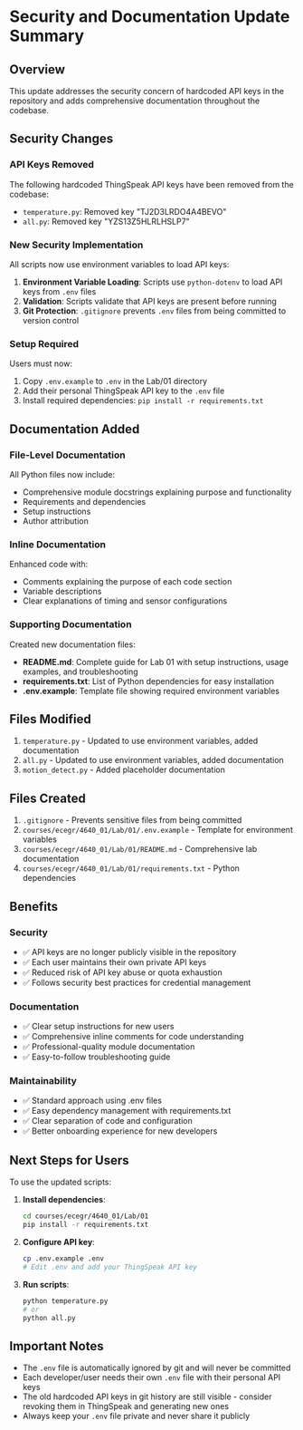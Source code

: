 # Security and Documentation Update Summary

## Overview
This update addresses the security concern of hardcoded API keys in the repository and adds comprehensive documentation throughout the codebase.

## Security Changes

### API Keys Removed
The following hardcoded ThingSpeak API keys have been removed from the codebase:
- `temperature.py`: Removed key "TJ2D3LRDO4A4BEVO"
- `all.py`: Removed key "YZS13Z5HLRLHSLP7"

### New Security Implementation
All scripts now use environment variables to load API keys:
1. **Environment Variable Loading**: Scripts use `python-dotenv` to load API keys from `.env` files
2. **Validation**: Scripts validate that API keys are present before running
3. **Git Protection**: `.gitignore` prevents `.env` files from being committed to version control

### Setup Required
Users must now:
1. Copy `.env.example` to `.env` in the Lab/01 directory
2. Add their personal ThingSpeak API key to the `.env` file
3. Install required dependencies: `pip install -r requirements.txt`

## Documentation Added

### File-Level Documentation
All Python files now include:
- Comprehensive module docstrings explaining purpose and functionality
- Requirements and dependencies
- Setup instructions
- Author attribution

### Inline Documentation
Enhanced code with:
- Comments explaining the purpose of each code section
- Variable descriptions
- Clear explanations of timing and sensor configurations

### Supporting Documentation
Created new documentation files:
- **README.md**: Complete guide for Lab 01 with setup instructions, usage examples, and troubleshooting
- **requirements.txt**: List of Python dependencies for easy installation
- **.env.example**: Template file showing required environment variables

## Files Modified
1. `temperature.py` - Updated to use environment variables, added documentation
2. `all.py` - Updated to use environment variables, added documentation
3. `motion_detect.py` - Added placeholder documentation

## Files Created
1. `.gitignore` - Prevents sensitive files from being committed
2. `courses/ecegr/4640_01/Lab/01/.env.example` - Template for environment variables
3. `courses/ecegr/4640_01/Lab/01/README.md` - Comprehensive lab documentation
4. `courses/ecegr/4640_01/Lab/01/requirements.txt` - Python dependencies

## Benefits

### Security
- ✅ API keys are no longer publicly visible in the repository
- ✅ Each user maintains their own private API keys
- ✅ Reduced risk of API key abuse or quota exhaustion
- ✅ Follows security best practices for credential management

### Documentation
- ✅ Clear setup instructions for new users
- ✅ Comprehensive inline comments for code understanding
- ✅ Professional-quality module documentation
- ✅ Easy-to-follow troubleshooting guide

### Maintainability
- ✅ Standard approach using .env files
- ✅ Easy dependency management with requirements.txt
- ✅ Clear separation of code and configuration
- ✅ Better onboarding experience for new developers

## Next Steps for Users

To use the updated scripts:

1. **Install dependencies**:
   ```bash
   cd courses/ecegr/4640_01/Lab/01
   pip install -r requirements.txt
   ```

2. **Configure API key**:
   ```bash
   cp .env.example .env
   # Edit .env and add your ThingSpeak API key
   ```

3. **Run scripts**:
   ```bash
   python temperature.py
   # or
   python all.py
   ```

## Important Notes

- The `.env` file is automatically ignored by git and will never be committed
- Each developer/user needs their own `.env` file with their personal API keys
- The old hardcoded API keys in git history are still visible - consider revoking them in ThingSpeak and generating new ones
- Always keep your `.env` file private and never share it publicly
